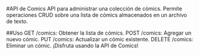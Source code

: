 #API de Comics
API para administrar una colección de cómics. Permite operaciones CRUD sobre una lista de cómics almacenados en un archivo de texto.

##Uso
GET /comics: Obtener la lista de cómics.
POST /comics: Agregar un nuevo cómic.
PUT /comics: Actualizar un cómic existente.
DELETE /comics: Eliminar un cómic.
¡Disfruta usando la API de Comics!
